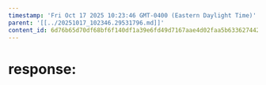```yaml
---
timestamp: 'Fri Oct 17 2025 10:23:46 GMT-0400 (Eastern Daylight Time)'
parent: '[[../20251017_102346.29531796.md]]'
content_id: 6d76b65d70df68bf6f140df1a39e6fd49d7167aae4d02faa5b63362744266256
---
```


# response:
